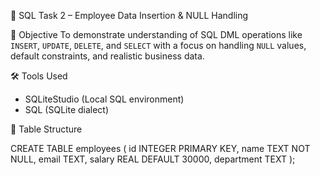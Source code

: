
 💼 SQL Task 2 – Employee Data Insertion & NULL Handling

📌 Objective
To demonstrate understanding of SQL DML operations like `INSERT`, `UPDATE`, `DELETE`, and `SELECT` with a focus on handling `NULL` values, default constraints, and realistic business data.


 🛠 Tools Used
- SQLiteStudio (Local SQL environment)
- SQL (SQLite dialect)

 🧱 Table Structure

CREATE TABLE employees (
    id INTEGER PRIMARY KEY,
    name TEXT NOT NULL,
    email TEXT,
    salary REAL DEFAULT 30000,
    department TEXT
);
